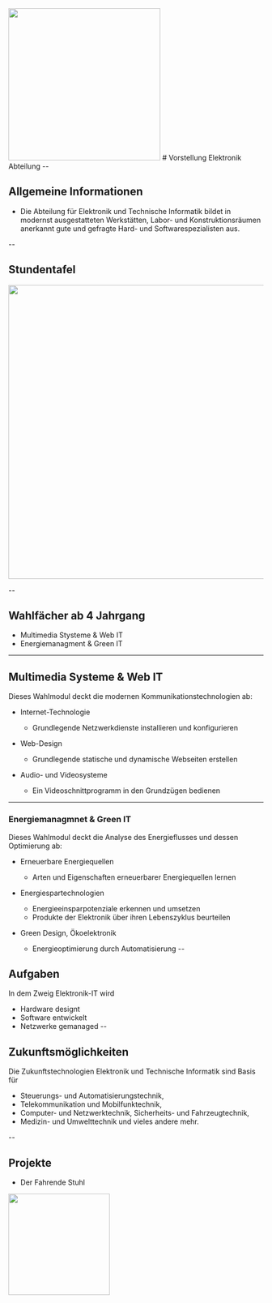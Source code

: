 <img src="https://upload.wikimedia.org/wikipedia/commons/2/24/HTL_Steyr_Logo.jpg" class="center" style="width: 300px">
# Vorstellung Elektronik Abteilung 
--

## Allgemeine Informationen
* Die Abteilung für Elektronik und Technische Informatik bildet in modernst ausgestatteten Werkstätten, Labor- und Konstruktionsräumen anerkannt gute und gefragte Hard- und Softwarespezialisten aus.

--
## Stundentafel
<img src="https://user-images.githubusercontent.com/67701825/203756287-1bcfd1ea-d752-4bdd-94b1-25d8cf4dadb4.png" height="580" width="550" class="center">

--
<!-- .slide:  data-transition="convex-in concave-out"-->
## Wahlfächer ab 4  Jahrgang
* Multimedia Stysteme & Web IT
* Energiemanagment & Green IT

---
<!-- .slide:  data-transition="convex-in concave-out"-->
<section class="r-fit-text">
<h1>Multimedia Systeme & Web IT</h1>
Dieses Wahlmodul deckt die modernen Kommunikationstechnologien ab:

* Internet-Technologie
  * Grundlegende Netzwerkdienste installieren und konfigurieren

* Web-Design
  * Grundlegende statische und dynamische Webseiten erstellen

* Audio- und Videosysteme
  * Ein Videoschnittprogramm in den Grundzügen bedienen
 
---
<!-- .slide:  data-transition="convex-in concave-out"-->
<section class="r-fit-text">
<h1>Energiemanagmnet & Green IT</h1>
Dieses Wahlmodul deckt die Analyse des Energieflusses und dessen Optimierung ab:

* Erneuerbare Energiequellen
  * Arten und Eigenschaften erneuerbarer Energiequellen lernen

* Energiespartechnologien
  * Energieeinsparpotenziale erkennen und umsetzen
  * Produkte der Elektronik über ihren Lebenszyklus beurteilen

* Green Design, Ökoelektronik
  * Energieoptimierung durch Automatisierung
--
## Aufgaben

In dem Zweig Elektronik-IT wird
* Hardware designt <!-- .element: class="fragment" data-fragment-index="1" -->
* Software entwickelt <!-- .element: class="fragment" data-fragment-index="2" -->
* Netzwerke gemanaged <!-- .element: class="fragment" data-fragment-index="3" -->
--

## Zukunftsmöglichkeiten

Die Zukunftstechnologien Elektronik und Technische Informatik sind Basis für
* Steuerungs- und Automatisierungstechnik, <!-- .element: class="fragment" data-fragment-index="1" -->
* Telekommunikation und Mobilfunktechnik, <!-- .element: class="fragment" data-fragment-index="2" -->
* Computer- und Netzwerktechnik, Sicherheits- und Fahrzeugtechnik, <!-- .element: class="fragment" data-fragment-index="3" -->
* Medizin- und Umwelttechnik und vieles andere mehr. <!-- .element: class="fragment" data-fragment-index="4" -->

--

## Projekte
* Der Fahrende Stuhl 
<img src="http://www.htl-steyr.ac.at/cache/images/abt_e/el/e-stuhl_800x800-equal.jpg" style="width: 200px">
